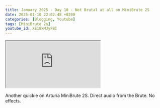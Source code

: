 ```yaml
---
title: Jamuary 2025 - Day 10 - Not Brutal at all on MiniBrute 2S
date: 2025-01-10 22:02:48 +0200
categories: [Blogging, Youtube]
tags: [MiniBrute 2s]
youtube_id: XE18kMJyFBI
---
```



<div class="embed-responsive embed-responsive-16by9" >
    <iframe class="embed-responsive-item"  src="https://www.youtube.com/embed/{{ page.youtube_id }}"></iframe>
</div>

Another quickie on Arturia MiniBrute 2S. Direct audio from the Brute. No effects.